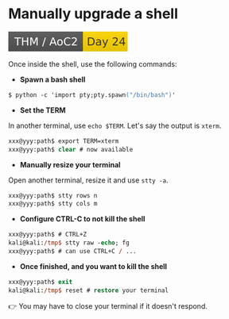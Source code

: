 # Manually upgrade a shell

[![adventofcyber2](../../../_badges/thm/adventofcyber2/day24.svg)](https://tryhackme.com/room/adventofcyber2)

<div class="row row-cols-lg-2"><div>

Once inside the shell, use the following commands:

* **Spawn a bash shell**

```ps
$ python -c 'import pty;pty.spawn("/bin/bash")'
```

* **Set the TERM**

In another terminal, use `echo $TERM`. Let's say the output is `xterm`.

```ps
xxx@yyy:path$ export TERM=xterm 
xxx@yyy:path$ clear # now available
```

* **Manually resize your terminal**

Open another terminal, resize it and use `stty -a`.

```ps
xxx@yyy:path$ stty rows n
xxx@yyy:path$ stty cols m
```
</div><div>

* **Configure CTRL-C to not kill the shell**

```ps
xxx@yyy:path$ # CTRL+Z
kali@kali:/tmp$ stty raw -echo; fg
xxx@yyy:path$ # can use CTRL+C / ...
```

* **Once finished, and you want to kill the shell**

```ps
xxx@yyy:path$ exit
kali@kali:/tmp$ reset # restore your terminal
```

👉 You may have to close your terminal if it doesn't respond.
</div></div>